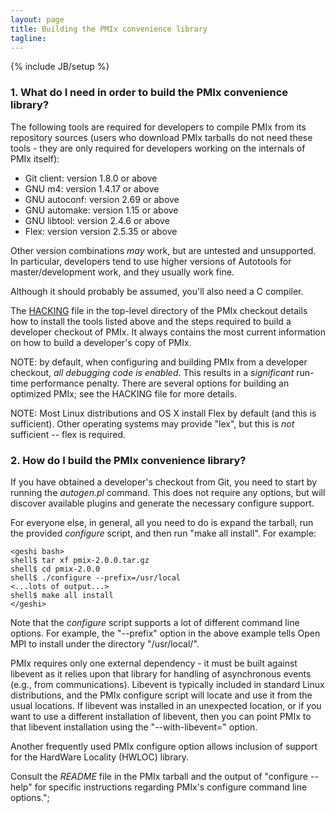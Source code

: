 ```yaml
---
layout: page
title: Building the PMIx convenience library
tagline: 
---
```

{% include JB/setup %}

### 1. What do I need in order to build the PMIx convenience library?

  The following tools are required for developers to compile PMIx from its repository sources (users who download PMIx tarballs do not need these tools - they are only required for developers working on the internals of PMIx itself):

  * Git client: version 1.8.0 or above
  * GNU m4: version 1.4.17 or above
  * GNU autoconf: version 2.69 or above
  * GNU automake: version 1.15 or above
  * GNU libtool: version 2.4.6 or above
  * Flex: version version 2.5.35 or above

  Other version combinations _may_ work, but are untested
  and unsupported.  In particular, developers tend to use higher
  versions of Autotools for master/development work, and they
  usually work fine.

  Although it should probably be assumed, you'll also need a C compiler.

  The [HACKING](https://github.com/pmix/master/blob/master/HACKING) file in the top-level directory of the PMIx checkout
  details how to install the tools listed above and the steps required
  to build a developer checkout of PMIx.  It always contains the
  most current information on how to build a developer's copy of PMIx.

  NOTE: by default, when configuring and building
  PMIx from a developer checkout, _all debugging code is enabled_. This results in a
  _significant_ run-time performance penalty.  There are
  several options for building an optimized PMIx; see the HACKING
  file for more details.

  NOTE: Most Linux distributions and OS X install
  Flex by default (and this is sufficient).  Other operating systems may
  provide "lex", but this is _not_ sufficient -- flex is
  required.

### 2. How do I build the PMIx convenience library?

  If you have obtained a developer's checkout from Git, you need to start by running the _autogen.pl_ command. This does not require any options, but will discover available plugins and generate the necessary configure support.

  For everyone else, in general, all you need to do is expand the
  tarball, run the provided _configure_ script, and then run "make all
  install".  For example:

  ```
  <geshi bash>
  shell$ tar xf pmix-2.0.0.tar.gz
  shell$ cd pmix-2.0.0
  shell$ ./configure --prefix=/usr/local
  <...lots of output...>
  shell$ make all install
  </geshi>
  ```

  Note that the _configure_ script supports a lot of different command
  line options.  For example, the "--prefix" option in the above example
  tells Open MPI to install under the directory "/usr/local/".

  PMIx requires only one external dependency - it must be built against libevent as it relies upon that library for handling of asynchronous events (e.g., from communications). Libevent is typically included in standard Linux distributions, and the PMIx configure script will locate and use it from the usual locations. If libevent was installed in an unexpected location, or if you want to use a different installation of libevent, then you can point PMIx to that libevent installation using the "--with-libevent=<foo>" option.

  Another frequently used PMIx configure option allows inclusion of support for the HardWare Locality (HWLOC) library.

  Consult the _README_ file in the PMIx tarball and the output of
  "configure --help" for specific instructions regarding PMIx's
  configure command line options.";

